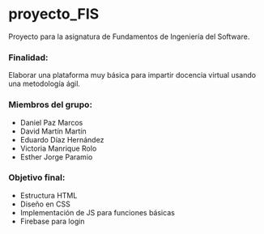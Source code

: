 # proyecto_FIS

   Proyecto para la asignatura de Fundamentos de Ingeniería del Software.

### Finalidad:

   Elaborar una plataforma muy básica para impartir docencia virtual usando una metodología ágil.

### Miembros del grupo:

- Daniel Paz Marcos
- David Martín Martín
- Eduardo Díaz Hernández
- Victoria Manrique Rolo
- Esther Jorge Paramio


### Objetivo final:

- Estructura HTML
- Diseño en CSS
- Implementación de JS para funciones básicas
- Firebase para login

